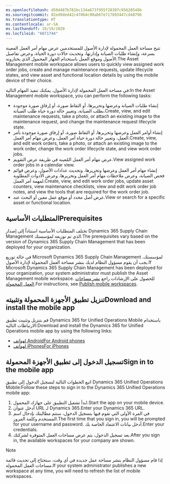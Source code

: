 ```yaml
---
ms.openlocfilehash: d50d487b781bc134a673f955f28307c95628548b
ms.sourcegitcommit: 82ed9ded42c47064c90ab6fe717893447cd48796
ms.translationtype: HT
ms.contentlocale: ar-SA
ms.lasthandoff: 10/19/2020
ms.locfileid: "6071744"
---
```

<span data-ttu-id="5e750-101">تتيح مساحة العمل المحمولة لإدارة الأصول للمستخدمين عرض مهام أمر العمل المعينة بسرعة، وإنشاء طلبات الصيانة وإدارتها، وتحديث حالات دورة الحياة، وعرض تفاصيل الأصول وموقع العمل باستخدام الجهاز المحمول الذي يختارونه.</span><span class="sxs-lookup"><span data-stu-id="5e750-101">The Asset Management mobile workspace allows users to quickly view assigned work order jobs, create and manage maintenance requests, update lifecycle states, and view asset and functional location details by using the mobile device of their choice.</span></span>

<span data-ttu-id="5e750-102">في مساحة العمل المحمولة لإدارة الأصول، يمكنك تنفيذ المهام التالية:</span><span class="sxs-lookup"><span data-stu-id="5e750-102">In the Asset Management mobile workspace, you can perform the following tasks:</span></span>

- <span data-ttu-id="5e750-103">إنشاء طلبات الصيانة وعرضها وتحريرها، أو التقاط صورة، أو إرفاق صورة موجودة بطلب الصيانة، وتغيير حالة دورة حياة طلب الصيانة.</span><span class="sxs-lookup"><span data-stu-id="5e750-103">Create, view, and edit maintenance requests, take a photo, or attach an existing image to the maintenance request, and change the maintenance request lifecycle state.</span></span>
- <span data-ttu-id="5e750-104">إنشاء أوامر العمل وعرضها وتحريرها، أو التقاط صورة، أو إرفاق صورة موجودة بأمر العمل، وتغيير حالة دورة حياة أمر العمل، وعرض مهام أمر العمل.</span><span class="sxs-lookup"><span data-stu-id="5e750-104">Create, view, and edit work orders, take a photo, or attach an existing image to the work order, change the work order lifecycle state, and view work order jobs.</span></span>
- <span data-ttu-id="5e750-105">عرض مهام أمر العمل المُعينة في طريقة عرض التقويم.</span><span class="sxs-lookup"><span data-stu-id="5e750-105">View assigned work order jobs in a calendar view.</span></span>
- <span data-ttu-id="5e750-106">إنشاء مهام أمر العمل وعرضها وتحريرها، وتحديث عدادات الأصول، وعرض قوائم فحص الصيانة، وعرض ملاحظات مهام أمر العمل وتحريرها، وعرض الأدوات المطلوبة لمهمة أمر العمل.</span><span class="sxs-lookup"><span data-stu-id="5e750-106">Create, view, and edit work order jobs, update asset counters, view maintenance checklists, view and edit work order job notes, and view the tools that are required for the work order job.</span></span>
- <span data-ttu-id="5e750-107">عرض أصل محدد أو موقع عمل معين أو البحث عنه.</span><span class="sxs-lookup"><span data-stu-id="5e750-107">View or search for a specific asset or functional location.</span></span>

## <a name="prerequisites"></a><span data-ttu-id="5e750-108">المتطلبات الأساسية</span><span class="sxs-lookup"><span data-stu-id="5e750-108">Prerequisites</span></span>
<span data-ttu-id="5e750-109">تختلف المتطلبات الأساسية استناداً إلى إصدار Dynamics 365 Supply Chain Management الذي تم توزيعه لمؤسستك.</span><span class="sxs-lookup"><span data-stu-id="5e750-109">The prerequisites vary based on the version of Dynamics 365 Supply Chain Management that has been deployed for your organization.</span></span>

<span data-ttu-id="5e750-110">في حالة توزيع Microsoft Dynamics 365 Supply Chain Management لمؤسستك، يجب أن يقوم مسؤول النظام لديك بنشر مساحة العمل المحمولة لإدارة الأصول.</span><span class="sxs-lookup"><span data-stu-id="5e750-110">If Microsoft Dynamics 365 Supply Chain Management has been deployed for your organization, your system administrator must publish the Asset Management mobile workspace.</span></span> <span data-ttu-id="5e750-111">للحصول على الإرشادات راجع [نشر مساحات العمل المحمولة](https://docs.microsoft.com/dynamics365/fin-ops-core/dev-itpro/mobile-apps/publish-mobile-workspace/?azure-portal=true).</span><span class="sxs-lookup"><span data-stu-id="5e750-111">For instructions, see [Publish mobile workspaces](https://docs.microsoft.com/dynamics365/fin-ops-core/dev-itpro/mobile-apps/publish-mobile-workspace/?azure-portal=true).</span></span>

## <a name="download-and-install-the-mobile-app"></a><span data-ttu-id="5e750-112">تنزيل تطبيق الأجهزة المحمولة وتثبيته</span><span class="sxs-lookup"><span data-stu-id="5e750-112">Download and install the mobile app</span></span>
<span data-ttu-id="5e750-113">قم بتنزيل وتثبيت تطبيق Dynamics 365 for Unified Operations Mobile باستخدام الارتباطات التالية:</span><span class="sxs-lookup"><span data-stu-id="5e750-113">Download and install the Dynamics 365 for Unified Operations mobile app by using the following links:</span></span>

- [<span data-ttu-id="5e750-114">لهواتف Android</span><span class="sxs-lookup"><span data-stu-id="5e750-114">For Android phones</span></span>](https://play.google.com/store/apps/details?id=com.microsoft.dynamics365.operations.mobile) 
- [<span data-ttu-id="5e750-115">لهواتف iPhones</span><span class="sxs-lookup"><span data-stu-id="5e750-115">For iPhones</span></span>](https://apps.apple.com/app/dynamics-365-for-operations/id1180836730/?azure-portal=true) 

## <a name="sign-in-to-the-mobile-app"></a><span data-ttu-id="5e750-116">تسجيل الدخول إلى تطبيق الأجهزة المحمولة</span><span class="sxs-lookup"><span data-stu-id="5e750-116">Sign in to the mobile app</span></span>
<span data-ttu-id="5e750-117">اتبع الخطوات التالية لتسجيل الدخول إلى تطبيق Dynamics 365 Unified Operations Mobile:</span><span class="sxs-lookup"><span data-stu-id="5e750-117">Follow these steps to sign in to the Dynamics 365 Unified Operations mobile app:</span></span> 

1.  <span data-ttu-id="5e750-118">ابدأ تشغيل التطبيق على جهازك المحمول.</span><span class="sxs-lookup"><span data-stu-id="5e750-118">Start the app on your mobile device.</span></span>
2.  <span data-ttu-id="5e750-119">أدخل عنوان URL لـ Dynamics 365.</span><span class="sxs-lookup"><span data-stu-id="5e750-119">Enter your Dynamics 365 URL.</span></span>
3.  <span data-ttu-id="5e750-120">في المرة الأولى التي تقوم فيها بتسجيل الدخول، ستتم مطالبتك بإدخال اسم المستخدم وكلمة المرور.</span><span class="sxs-lookup"><span data-stu-id="5e750-120">The first time that you sign in, you will be prompted for your username and password.</span></span> <span data-ttu-id="5e750-121">أدخل بيانات الاعتماد الخاصة بك.</span><span class="sxs-lookup"><span data-stu-id="5e750-121">Enter your credentials.</span></span>
4.  <span data-ttu-id="5e750-122">بعد تسجيل الدخول، يتم عرض مساحات العمل المتوفرة لشركتك.</span><span class="sxs-lookup"><span data-stu-id="5e750-122">After you sign in, the available workspaces for your company are shown.</span></span> 
 
> [!NOTE]
> <span data-ttu-id="5e750-123">إذا قام مسؤول النظام بنشر مساحة عمل جديدة في أي وقت، ستحتاج إلى تحديث قائمة مساحات العمل المحمولة.</span><span class="sxs-lookup"><span data-stu-id="5e750-123">If your system administrator publishes a new workspace at any time, you will need to refresh the list of mobile workspaces.</span></span>
